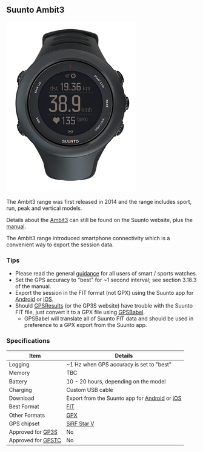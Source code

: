 ## Suunto Ambit3

![img](img/ambit3-sport-black.png)



The Ambit3 range was first released in 2014 and the range includes sport, run, peak and vertical models.

Details about the [Ambit3](https://www.suunto.com/en-gb/Products/sports-watches/Suunto-Ambit3-Sport/Suunto-Ambit3-Sport-Black/) can still be found on the Suunto website, plus the [manual](https://ns.suunto.com/Manuals/Ambit3_Sport/Userguides/Suunto_Ambit3_Sport_UserGuide_EN.pdf).

The Ambit3 range introduced smartphone connectivity which is a convenient way to export the session data.



### Tips

- Please read the general [guidance](../../../guidance.md) for all users of smart / sports watches.
- Set the GPS accuracy to "best" for ~1 second interval; see section 3.18.3 of the manual.
- Export the session in the FIT format (not GPX) using the Suunto app for [Android](https://www.suunto.com/en-gb/Support/faq-articles/suunto-app/how-do-i-download-a-.fit-file-from-suunto-app-for-android/) or [iOS](https://www.suunto.com/en-gb/Support/faq-articles/suunto-app/how-do-i-download-a-.fit-file-from-suunto-app-for-ios/).
- Should [GPSResults](https://www.gps-speed.com/download_e.html) (or the GP3S website) have trouble with the Suunto FIT file, just convert it to a GPX file using [GPSBabel](http://www.gpsbabel.org/index.html).
  - GPSBabel will translate all of Suunto FIT data and should be used in preference to a GPX export from the Suunto app.




### Specifications

| Item                                                       | Details                                                      |
| ---------------------------------------------------------- | ------------------------------------------------------------ |
| Logging                                                    | ~1 Hz when GPS accuracy is set to "best"                     |
| Memory                                                     | TBC                                                          |
| Battery                                                    | 10 - 20 hours, depending on the model                        |
| Charging                                                   | Custom USB cable                                             |
| Download                                                   | Export from the Suunto app for [Android](https://www.suunto.com/en-gb/Support/faq-articles/suunto-app/how-do-i-download-a-.fit-file-from-suunto-app-for-android/) or [iOS](https://www.suunto.com/en-gb/Support/faq-articles/suunto-app/how-do-i-download-a-.fit-file-from-suunto-app-for-ios/) |
| Best Format                                                | [FIT](https://developer.garmin.com/fit/protocol/)            |
| Other Formats                                              | [GPX](https://en.wikipedia.org/wiki/GPS_Exchange_Format)     |
| GPS chipset                                                | [SiRF Star V](https://en.wikipedia.org/wiki/SiRF#SiRFstarV)  |
| Approved for [GP3S](https://www.gps-speedsurfing.com/)     | No                                                           |
| Approved for [GPSTC](https://www.gpsteamchallenge.com.au/) | No                                                           |
